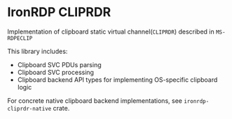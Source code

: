 # IronRDP CLIPRDR

Implementation of clipboard static virtual channel(`CLIPRDR`) described in `MS-RDPECLIP`

This library includes:
- Clipboard SVC PDUs parsing
- Clipboard SVC processing
- Clipboard backend API types for implementing OS-specific clipboard logic

For concrete native clipboard backend implementations, see `ironrdp-cliprdr-native` crate.
